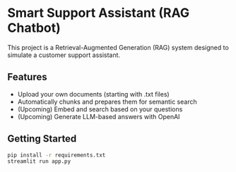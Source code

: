 # Smart Support Assistant (RAG Chatbot)

This project is a Retrieval-Augmented Generation (RAG) system designed to simulate a customer support assistant.

## Features
- Upload your own documents (starting with .txt files)
- Automatically chunks and prepares them for semantic search
- (Upcoming) Embed and search based on your questions
- (Upcoming) Generate LLM-based answers with OpenAI

## Getting Started

```bash
pip install -r requirements.txt
streamlit run app.py
